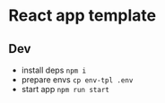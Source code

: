 # React app template

## Dev
- install deps `npm i`
- prepare envs `cp env-tpl .env`
- start app `npm run start`
